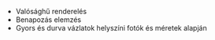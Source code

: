 * Valósághű renderelés
* Benapozás elemzés
* Gyors és durva vázlatok helyszíni fotók és méretek alapján
